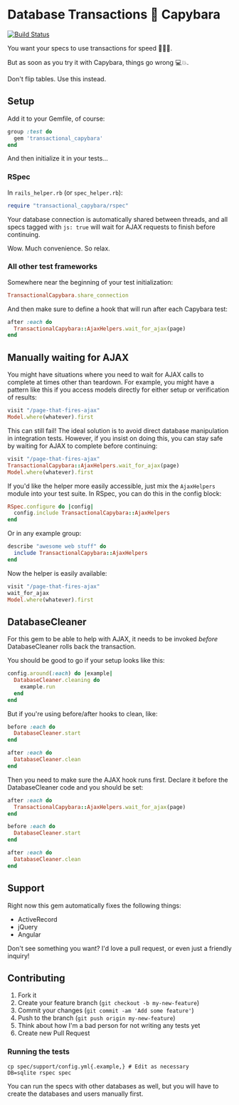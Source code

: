 # Database Transactions 💜 Capybara

[![Build Status]](https://travis-ci.org/iangreenleaf/transactional_capybara)

You want your specs to use transactions for speed 🐎🐎🐎.

But as soon as you try it with Capybara, things go wrong 💻💥.

Don't flip tables.
Use this instead.

## Setup ##

Add it to your Gemfile, of course:

```ruby
group :test do
  gem 'transactional_capybara'
end
```

And then initialize it in your tests…

### RSpec ###

In `rails_helper.rb` (or `spec_helper.rb`):

```ruby
require "transactional_capybara/rspec"
```

Your database connection is automatically shared between threads, and all specs tagged with `js: true` will wait for AJAX requests to finish before continuing.

Wow. Much convenience. So relax.

### All other test frameworks ###

Somewhere near the beginning of your test initialization:

```ruby
TransactionalCapybara.share_connection
```

And then make sure to define a hook that will run after each Capybara test:

```ruby
after :each do
  TransactionalCapybara::AjaxHelpers.wait_for_ajax(page)
end
```

## Manually waiting for AJAX ##

You might have situations where you need to wait for AJAX calls to complete at times other than teardown.
For example, you might have a pattern like this if you access models directly for either setup or verification of results:

```ruby
visit "/page-that-fires-ajax"
Model.where(whatever).first
```

This can still fail!
The ideal solution is to avoid direct database manipulation in integration tests.
However, if you insist on doing this, you can stay safe by waiting for AJAX to complete before continuing:

```ruby
visit "/page-that-fires-ajax"
TransactionalCapybara::AjaxHelpers.wait_for_ajax(page)
Model.where(whatever).first
```

If you'd like the helper more easily accessible, just mix the `AjaxHelpers` module into your test suite.
In RSpec, you can do this in the config block:

```ruby
RSpec.configure do |config|
  config.include TransactionalCapybara::AjaxHelpers
end
```
Or in any example group:

```ruby
describe "awesome web stuff" do
  include TransactionalCapybara::AjaxHelpers
end
```

Now the helper is easily available:

```ruby
visit "/page-that-fires-ajax"
wait_for_ajax
Model.where(whatever).first
```

## DatabaseCleaner ##

For this gem to be able to help with AJAX, it needs to be invoked *before* DatabaseCleaner rolls back the transaction.

You should be good to go if your setup looks like this:

```ruby
config.around(:each) do |example|
  DatabaseCleaner.cleaning do
    example.run
  end
end
```

But if you're using before/after hooks to clean, like:

```ruby
before :each do
  DatabaseCleaner.start
end

after :each do
  DatabaseCleaner.clean
end
```

Then you need to make sure the AJAX hook runs first.
Declare it before the DatabaseCleaner code and you should be set:

```ruby
after :each do
  TransactionalCapybara::AjaxHelpers.wait_for_ajax(page)
end

before :each do
  DatabaseCleaner.start
end

after :each do
  DatabaseCleaner.clean
end
```


## Support ##

Right now this gem automatically fixes the following things:

 * ActiveRecord
 * jQuery
 * Angular

Don't see something you want?
I'd love a pull request, or even just a friendly inquiry!

## Contributing

1. Fork it
2. Create your feature branch (`git checkout -b my-new-feature`)
3. Commit your changes (`git commit -am 'Add some feature'`)
4. Push to the branch (`git push origin my-new-feature`)
5. Think about how I'm a bad person for not writing any tests yet
6. Create new Pull Request

### Running the tests ###

```
cp spec/support/config.yml{.example,} # Edit as necessary
DB=sqlite rspec spec
```

You can run the specs with other databases as well, but you will have to create the databases and users manually first.

[Build Status]: https://travis-ci.org/iangreenleaf/transactional_capybara.svg?branch=master
